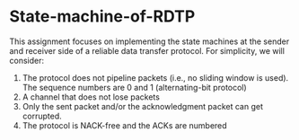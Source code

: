 # State-machine-of-RDTP
This assignment focuses on implementing the state machines at the sender and receiver side of a reliable data transfer protocol. For simplicity, we will consider:
1. The protocol does not pipeline packets (i.e., no sliding window is used). The sequence numbers are 0 and 1 (alternating-bit protocol)
2. A channel that does not lose packets
3. Only the sent packet and/or the acknowledgment packet can get corrupted.
4. The protocol is NACK-free and the ACKs are numbered
